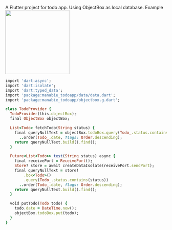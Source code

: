 A Flutter project for todo app. Using ObjectBox as local database.
Example
<img src="https://github.com/hieu987020/todo_objectbox/blob/main/raw/create.gif?raw=true" width="200"/>
```ruby
import 'dart:async';
import 'dart:isolate';
import 'dart:typed_data';
import 'package:manabie_todoapp/data/data.dart';
import 'package:manabie_todoapp/objectbox.g.dart';

class TodoProvider {
  TodoProvider(this.objectBox);
  final ObjectBox objectBox;

  List<Todo> fetchTodo(String status) {
    final queryNullText = objectBox.todoBox.query(Todo_.status.contains(status))
      ..order(Todo_.date, flags: Order.descending);
    return queryNullText.build().find();
  }

  Future<List<Todo>> test(String status) async {
    final receivePort = ReceivePort();
    Store? store = await createDataIsolate(receivePort.sendPort);
    final queryNullText = store!
        .box<Todo>()
        .query(Todo_.status.contains(status))
      ..order(Todo_.date, flags: Order.descending);
    return queryNullText.build().find();
  }

  void putTodo(Todo todo) {
    todo.date = DateTime.now();
    objectBox.todoBox.put(todo);
  }
}
```
